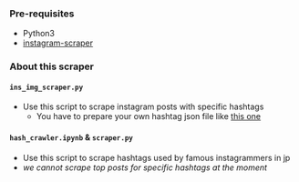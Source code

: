 ### Pre-requisites
- Python3
- [instagram-scraper](https://github.com/rarcega/instagram-scraper)
### About this scraper
#### `ins_img_scraper.py`
- Use this script to scrape instagram posts with specific hashtags
  - You have to prepare your own hashtag json file like [this one](celebrity_hashtags.json)
#### `hash_crawler.ipynb` & `scraper.py`
- Use this script to scrape hashtags used by famous instagrammers in jp
- *we cannot scrape top posts for specific hashtags at the moment*
